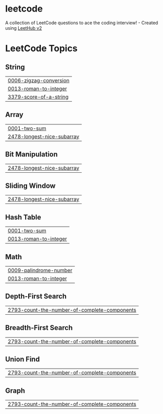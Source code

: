 # leetcode
A collection of LeetCode questions to ace the coding interview! - Created using [LeetHub v2](https://github.com/arunbhardwaj/LeetHub-2.0)

<!---LeetCode Topics Start-->
# LeetCode Topics
## String
|  |
| ------- |
| [0006-zigzag-conversion](https://github.com/madhavipenuguduru/leetcode/tree/master/0006-zigzag-conversion) |
| [0013-roman-to-integer](https://github.com/madhavipenuguduru/leetcode/tree/master/0013-roman-to-integer) |
| [3379-score-of-a-string](https://github.com/madhavipenuguduru/leetcode/tree/master/3379-score-of-a-string) |
## Array
|  |
| ------- |
| [0001-two-sum](https://github.com/madhavipenuguduru/leetcode/tree/master/0001-two-sum) |
| [2478-longest-nice-subarray](https://github.com/madhavipenuguduru/leetcode/tree/master/2478-longest-nice-subarray) |
## Bit Manipulation
|  |
| ------- |
| [2478-longest-nice-subarray](https://github.com/madhavipenuguduru/leetcode/tree/master/2478-longest-nice-subarray) |
## Sliding Window
|  |
| ------- |
| [2478-longest-nice-subarray](https://github.com/madhavipenuguduru/leetcode/tree/master/2478-longest-nice-subarray) |
## Hash Table
|  |
| ------- |
| [0001-two-sum](https://github.com/madhavipenuguduru/leetcode/tree/master/0001-two-sum) |
| [0013-roman-to-integer](https://github.com/madhavipenuguduru/leetcode/tree/master/0013-roman-to-integer) |
## Math
|  |
| ------- |
| [0009-palindrome-number](https://github.com/madhavipenuguduru/leetcode/tree/master/0009-palindrome-number) |
| [0013-roman-to-integer](https://github.com/madhavipenuguduru/leetcode/tree/master/0013-roman-to-integer) |
## Depth-First Search
|  |
| ------- |
| [2793-count-the-number-of-complete-components](https://github.com/madhavipenuguduru/leetcode/tree/master/2793-count-the-number-of-complete-components) |
## Breadth-First Search
|  |
| ------- |
| [2793-count-the-number-of-complete-components](https://github.com/madhavipenuguduru/leetcode/tree/master/2793-count-the-number-of-complete-components) |
## Union Find
|  |
| ------- |
| [2793-count-the-number-of-complete-components](https://github.com/madhavipenuguduru/leetcode/tree/master/2793-count-the-number-of-complete-components) |
## Graph
|  |
| ------- |
| [2793-count-the-number-of-complete-components](https://github.com/madhavipenuguduru/leetcode/tree/master/2793-count-the-number-of-complete-components) |
<!---LeetCode Topics End-->